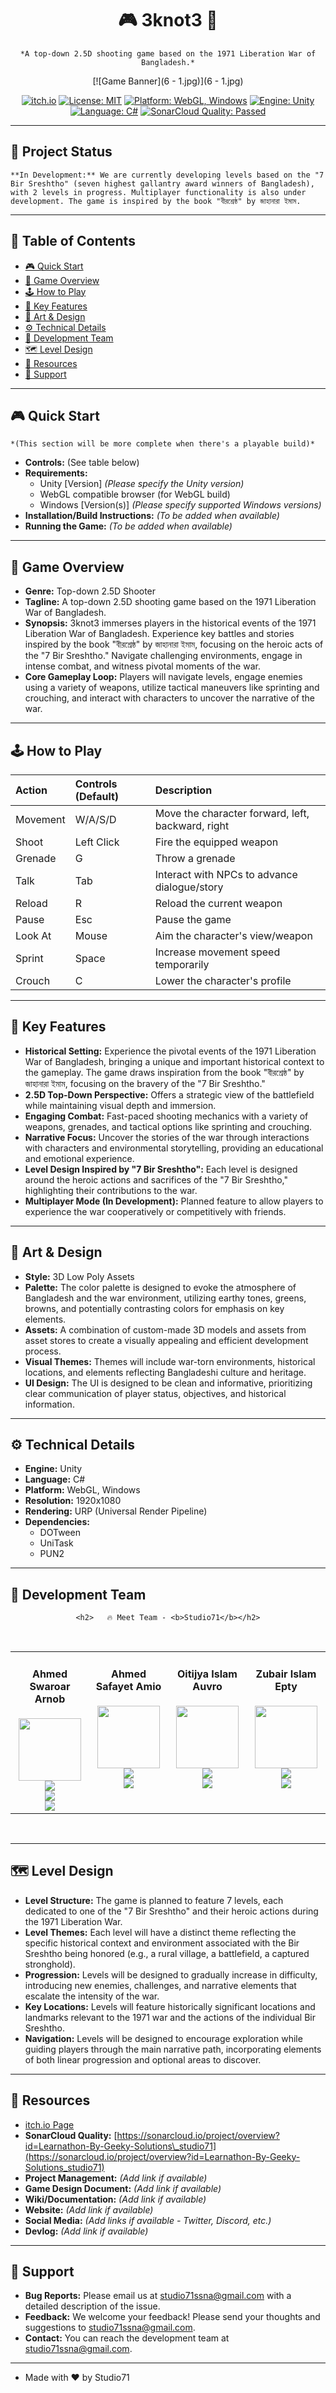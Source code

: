 <div align="center">

#   🎮 3knot3 🚀

    *A top-down 2.5D shooting game based on the 1971 Liberation War of Bangladesh.*

[![Game Banner](6 - 1.jpg)](6 - 1.jpg)

[![itch.io](https://img.shields.io/badge/itch.io-3knot3-red?style=for-the-badge&logo=itch.io&logoColor=white)](https://sarwar2arnob.itch.io/3knot3)
[![License: MIT](https://img.shields.io/badge/License-MIT-yellow.svg)](https://opensource.org/licenses/MIT)
[![Platform: WebGL, Windows](https://img.shields.io/badge/Platform-WebGL%2C%20Windows-blue.svg)](https://unity.com)
[![Engine: Unity](https://img.shields.io/badge/Engine-Unity-000000?style=for-the-badge&logo=unity&logoColor=white)](https://unity.com)
[![Language: C#](https://img.shields.io/badge/Language-C%23-239120?style=for-the-badge&logo=csharp&logoColor=white)](https://learn.microsoft.com/en-us/dotnet/csharp/)
[![SonarCloud Quality: Passed](https://sonarcloud.io/api/project_badges/measure?project=Learnathon-By-Geeky-Solutions_studio71&metric=alert_status)](https://sonarcloud.io/project/overview?id=Learnathon-By-Geeky-Solutions_studio71)

</div>

---

##   📢 Project Status

    **In Development:** We are currently developing levels based on the "7 Bir Sreshtho" (seven highest gallantry award winners of Bangladesh), with 2 levels in progress. Multiplayer functionality is also under development. The game is inspired by the book "বীরশ্রেষ্ঠ" by জাহানারা ইমাম.

---

##   📖 Table of Contents

* [🎮 Quick Start](#-quick-start)
* [🎯 Game Overview](#-game-overview)
* [🕹️ How to Play](#️-how-to-play)
* [🧩 Key Features](#-key-features)
* [🎨 Art & Design](#-art--design)
* [⚙️ Technical Details](#️-technical-details)
* [👥 Development Team](#-development-team)
* [🗺️ Level Design](#️-level-design)
* [🔗 Resources](#-resources)
* [🐛 Support](#-support)

---

##   🎮 Quick Start

    *(This section will be more complete when there's a playable build)*

* **Controls:** (See table below)
* **Requirements:**
    * Unity [Version] *(Please specify the Unity version)*
    * WebGL compatible browser (for WebGL build)
    * Windows [Version(s)] *(Please specify supported Windows versions)*
* **Installation/Build Instructions:** *(To be added when available)*
* **Running the Game:** *(To be added when available)*

---

##   🎯 Game Overview

* **Genre:** Top-down 2.5D Shooter
* **Tagline:** A top-down 2.5D shooting game based on the 1971 Liberation War of Bangladesh.
* **Synopsis:** 3knot3 immerses players in the historical events of the 1971 Liberation War of Bangladesh. Experience key battles and stories inspired by the book "বীরশ্রেষ্ঠ" by জাহানারা ইমাম, focusing on the heroic acts of the "7 Bir Sreshtho." Navigate challenging environments, engage in intense combat, and witness pivotal moments of the war.
* **Core Gameplay Loop:** Players will navigate levels, engage enemies using a variety of weapons, utilize tactical maneuvers like sprinting and crouching, and interact with characters to uncover the narrative of the war.

---

##   🕹️ How to Play

|   Action   |   Controls (Default)   |   Description   |
|   :------- | :------------------- | :------------ |
|   Movement   |   W/A/S/D   |   Move the character forward, left, backward, right   |
|   Shoot   |   Left Click   |   Fire the equipped weapon   |
|   Grenade   |   G   |   Throw a grenade   |
|   Talk   |   Tab   |   Interact with NPCs to advance dialogue/story   |
|   Reload   |   R   |   Reload the current weapon   |
|   Pause   |   Esc   |   Pause the game   |
|   Look At   |   Mouse   |   Aim the character's view/weapon   |
|   Sprint   |   Space   |   Increase movement speed temporarily   |
|   Crouch   |   C   |   Lower the character's profile   |

---

##   🧩 Key Features

* **Historical Setting:** Experience the pivotal events of the 1971 Liberation War of Bangladesh, bringing a unique and important historical context to the gameplay. The game draws inspiration from the book "বীরশ্রেষ্ঠ" by জাহানারা ইমাম, focusing on the bravery of the "7 Bir Sreshtho."
* **2.5D Top-Down Perspective:** Offers a strategic view of the battlefield while maintaining visual depth and immersion.
* **Engaging Combat:** Fast-paced shooting mechanics with a variety of weapons, grenades, and tactical options like sprinting and crouching.
* **Narrative Focus:** Uncover the stories of the war through interactions with characters and environmental storytelling, providing an educational and emotional experience.
* **Level Design Inspired by "7 Bir Sreshtho":** Each level is designed around the heroic actions and sacrifices of the "7 Bir Sreshtho," highlighting their contributions to the war.
* **Multiplayer Mode (In Development):** Planned feature to allow players to experience the war cooperatively or competitively with friends.

---

##   🎨 Art & Design

* **Style:** 3D Low Poly Assets
* **Palette:** The color palette is designed to evoke the atmosphere of Bangladesh and the war environment, utilizing earthy tones, greens, browns, and potentially contrasting colors for emphasis on key elements.
* **Assets:** A combination of custom-made 3D models and assets from asset stores to create a visually appealing and efficient development process.
* **Visual Themes:** Themes will include war-torn environments, historical locations, and elements reflecting Bangladeshi culture and heritage.
* **UI Design:** The UI is designed to be clean and informative, prioritizing clear communication of player status, objectives, and historical information.

---

##   ⚙️ Technical Details

* **Engine:** Unity
* **Language:** C#
* **Platform:** WebGL, Windows
* **Resolution:** 1920x1080
* **Rendering:** URP (Universal Render Pipeline)
* **Dependencies:**
    * DOTween
    * UniTask
    * PUN2

---

##   👥 Development Team

<div align="center">

    <h2>   🔥 Meet Team - <b>Studio71</b></h2>

</div>

<br>

<table style="width: 100%;">
    <tr>
        <td style="width: 20%; vertical-align: top; text-align: center;">
            <h4>   Ahmed Swaroar Arnob   </h4>
            <img src="https://avatars.githubusercontent.com/u/46115206?v=4" width="100">
            <br>
            <img src="https://img.shields.io/badge/Role-Game%20Idea%20%26%20Design%20,%20Project%20Management%20,%20Enemy%20System%20Design-blue">
            <br>
            <a href="https://github.com/sarwar2arnob" target="_blank">
                <img src="https://img.shields.io/badge/GitHub-sarwar2arnob-100000?style=flat&logo=github&logoColor=white">
            </a>
            <br>
            <a href="https://sites.google.com/view/ahmedswaroarportfolio/home" target="_blank">
                <img src="https://img.shields.io/badge/Portfolio-AhmedSwaroar-orange">
            </a>
        </td>
        <td style="width: 20%; vertical-align: top; text-align: center;">
            <h4>   Ahmed Safayet Amio   </h4>
            <img src="https://avatars.githubusercontent.com/u/120937553?v=4" width="100">
            <br>
            <img src="https://img.shields.io/badge/Role-Player%20Controller%20Development%20,%20Level%20Design%20,%20Bug%20fixing%20Support-blue">
            <br>
            <a href="https://github.com/dragonslayer4509" target="_blank">
                <img src="https://img.shields.io/badge/GitHub-dragonslayer4509-100000?style=flat&logo=github&logoColor=white">
            </a>
        </td>
        <td style="width: 20%; vertical-align: top; text-align: center;">
            <h4>   Oitijya Islam Auvro   </h4>
            <img src="https://avatars.githubusercontent.com/u/87023098?v=4" width="100">
            <br>
            <img src="https://img.shields.io/badge/Role-UI%20design%20,%20Dialogue%20System%20,%20Audio%20System-blue">
            <br>
            <a href="https://github.com/AuvroIslam" target="_blank">
                <img src="https://img.shields.io/badge/GitHub-AuvroIslam-100000?style=flat&logo=github&logoColor=white">
            </a>
        </td>
         <td style="width: 20%; vertical-align: top; text-align: center;">
            <h4>   Zubair Islam Epty   </h4>
            <img src="https://avatars.githubusercontent.com/u/43516627?v=4" width="100">
            <br>
            <img src="https://img.shields.io/badge/Role-Mentor-4E9BCD?style=for-the-badge">
            <br>
            <a href="https://github.com/zubEpty" target="_blank">
                <img src="https://img.shields.io/badge/GitHub-zubEpty-100000?style=flat&logo=github&logoColor=white">
            </a>
        </td>
    </tr>
</table>

<br>

---

##   🗺️ Level Design

* **Level Structure:** The game is planned to feature 7 levels, each dedicated to one of the "7 Bir Sreshtho" and their heroic actions during the 1971 Liberation War.
* **Level Themes:** Each level will have a distinct theme reflecting the specific historical context and environment associated with the Bir Sreshtho being honored (e.g., a rural village, a battlefield, a captured stronghold).
* **Progression:** Levels will be designed to gradually increase in difficulty, introducing new enemies, challenges, and narrative elements that escalate the intensity of the war.
* **Key Locations:** Levels will feature historically significant locations and landmarks relevant to the 1971 war and the actions of the individual Bir Sreshtho.
* **Navigation:** Levels will be designed to encourage exploration while guiding players through the main narrative path, incorporating elements of both linear progression and optional areas to discover.

---

##   🔗 Resources

* [itch.io Page](https://sarwar2arnob.itch.io/3knot3)
* **SonarCloud Quality:** [https://sonarcloud.io/project/overview?id=Learnathon-By-Geeky-Solutions\_studio71](https://sonarcloud.io/project/overview?id=Learnathon-By-Geeky-Solutions_studio71)
* **Project Management:** *(Add link if available)*
* **Game Design Document:** *(Add link if available)*
* **Wiki/Documentation:** *(Add link if available)*
* **Website:** *(Add link if available)*
* **Social Media:** *(Add links if available - Twitter, Discord, etc.)*
* **Devlog:** *(Add link if available)*

---

##   🐛 Support

* **Bug Reports:** Please email us at [studio71ssna@gmail.com](mailto:studio71ssna@gmail.com) with a detailed description of the issue.
* **Feedback:** We welcome your feedback! Please send your thoughts and suggestions to [studio71ssna@gmail.com](mailto:studio71ssna@gmail.com).
* **Contact:** You can reach the development team at [studio71ssna@gmail.com](mailto:studio71ssna@gmail.com).

---

* Made with ❤️ by Studio71